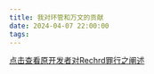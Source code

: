 ```yaml
---
title: 我对环管和万文的贡献
date: 2024-04-07 22:00:00
tags:
---
```


[点击查看原开发者对Rechrd罪行之阐述](/rechrdsbs/crime_from_rechrd.html)
